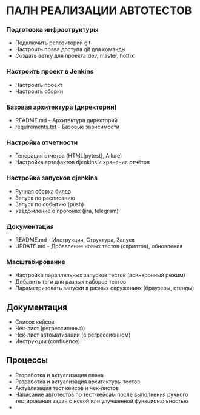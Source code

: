 # ПАЛН РЕАЛИЗАЦИИ АВТОТЕСТОВ
### Подготовка инфраструктуры 
* Подключить репозиторий git
* Настроить права доступа git для команды 
* Создать ветку для проекта(dev, master, hotfix)
### Настроить проект в Jenkins
* Настроить проект
* Настроить сборки 
### Базовая архитектура (директории)
* README.md - Архитектура директорий
* requirements.txt - Базовые зависимости 
### Настройка отчетности 
* Генерация отчетов (HTML(pytest), Allure)
* Настройка артефактов djenkins и хранение отчётов 
### Настройка запусков djenkins
* Ручная сборка билда 
* Запуск по расписанию 
* Запуск по событию (push)
* Уведомление о прогонах (jira, telegram)
### Документация
* README.md - Инструкция, Структура, Запуск
* UPDATE.md - Добавление новых тестов (скриптов), обновления 
### Масштабирование 
* Настройка параллельных запусков тестов (асинхронный режим)
* Добавить тэги для разных наборов тестов
* Параметризовать запуски в разных окружениях (браузеры, стенды)
## Документация 
* Список кейсов 
* Чек-лист (регрессионный)
* Чек-лист автоматизации (в регрессионном)
* Инструкции (confluence)

## Процессы
* Разработка и актуализация плана 
* Разработка и актуализация архитектуры тестов 
* Актуализация тест кейсов и чек-листов 
* Написание автотестов по тест-кейсам после выполнения ручного тестирования задач с новой или улучшенной функциональностью 
* 